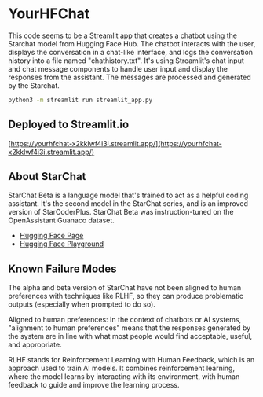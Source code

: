 # YourHFChat

This code seems to be a Streamlit app that creates a chatbot using the Starchat model from Hugging Face Hub. The chatbot interacts with the user, displays the conversation in a chat-like interface, and logs the conversation history into a file named "chathistory.txt". It's using Streamlit's chat input and chat message components to handle user input and display the responses from the assistant. The messages are processed and generated by the Starchat.  

```sh
python3 -m streamlit run streamlit_app.py  
```

## Deployed to Streamlit.io

[https://yourhfchat-x2kklwf4i3i.streamlit.app/](https://yourhfchat-x2kklwf4i3i.streamlit.app/)

## About StarChat

StarChat Beta is a language model that's trained to act as a helpful coding assistant. It's the second model in the StarChat series, and is an improved version of StarCoderPlus. StarChat Beta was instruction-tuned on the OpenAssistant Guanaco dataset.

- [Hugging Face Page](https://huggingface.co/HuggingFaceH4/starchat-beta)
- [Hugging Face Playground](https://huggingface.co/spaces/HuggingFaceH4/starchat-playground)

## Known Failure Modes

The alpha and beta version of StarChat have not been aligned to human preferences with techniques like RLHF, so they can produce problematic outputs (especially when prompted to do so).

Aligned to human preferences: In the context of chatbots or AI systems, "alignment to human preferences" means that the responses generated by the system are in line with what most people would find acceptable, useful, and appropriate.

RLHF stands for Reinforcement Learning with Human Feedback, which is an approach used to train AI models. It combines reinforcement learning, where the model learns by interacting with its environment, with human feedback to guide and improve the learning process.
